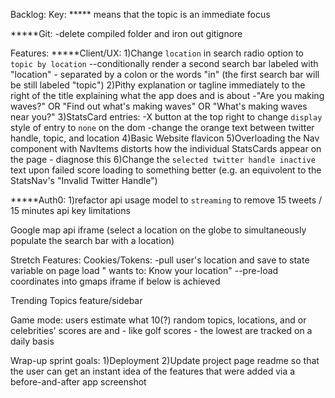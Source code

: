 Backlog:
Key:
***** means that the topic is an immediate focus


*****Git:
-delete compiled folder and iron out gitignore


Features:
*****Client/UX:
1)Change `location` in search radio option to `topic by location`
--conditionally render a second search bar labeled with "location" - separated by a colon or the words "in" (the first search bar will be still labeled "topic")
2)Pithy explanation or tagline immediately to the right of the title explaining what the app does and is about
-"Are you making waves?" OR "Find out what's making waves" OR "What's making waves near you?"
3)StatsCard entries:
-X button at the top right to change `display` style of entry to `none` on the dom
-change the orange text between twitter handle, topic, and location
4)Basic Website flavicon
5)Overloading the Nav component with NavItems distorts how the individual StatsCards appear on the page - diagnose this
6)Change the `selected twitter handle inactive` text upon failed score loading to something better (e.g. 
an equivolent to the StatsNav's "Invalid Twitter Handle")


*****Auth0:
1)refactor api usage model to `streaming` to remove 15 tweets / 15 minutes api key limitations


Google map api iframe (select a location on the globe to simultaneously populate the search bar with a location)


Stretch Features:
Cookies/Tokens:
-pull user's location and save to state variable on page load "<web address> wants to: Know your location"
--pre-load coordinates into gmaps iframe if below is achieved


Trending Topics feature/sidebar

Game mode: users estimate what 10(?) random topics, locations, and or celebrities' scores are and - like golf scores - the lowest are tracked on a daily basis




Wrap-up sprint goals:
1)Deployment
2)Update project page readme so that the user can get an instant idea of the features that were added via a before-and-after app screenshot